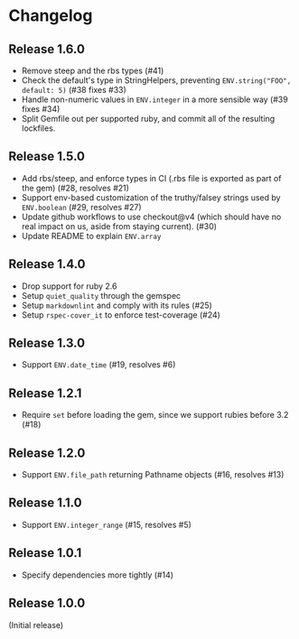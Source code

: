 # Changelog

## Release 1.6.0

* Remove steep and the rbs types (#41)
* Check the default's type in StringHelpers, preventing
  `ENV.string("FOO", default: 5)` (#38 fixes #33)
* Handle non-numeric values in `ENV.integer` in a more sensible way (#39 fixes #34)
* Split Gemfile out per supported ruby, and commit all of the resulting lockfiles.

## Release 1.5.0

* Add rbs/steep, and enforce types in CI (.rbs file is exported as part
  of the gem) (#28, resolves #21)
* Support env-based customization of the truthy/falsey strings used by
  `ENV.boolean` (#29, resolves #27)
* Update github workflows to use checkout@v4 (which should have no real
  impact on us, aside from staying current). (#30)
* Update README to explain `ENV.array`

## Release 1.4.0

* Drop support for ruby 2.6
* Setup `quiet_quality` through the gemspec
* Setup `markdownlint` and comply with its rules (#25)
* Setup `rspec-cover_it` to enforce test-coverage (#24)

## Release 1.3.0

* Support `ENV.date_time` (#19, resolves #6)

## Release 1.2.1

* Require `set` before loading the gem, since we support rubies before 3.2 (#18)

## Release 1.2.0

* Support `ENV.file_path` returning Pathname objects (#16, resolves #13)

## Release 1.1.0

* Support `ENV.integer_range` (#15, resolves #5)

## Release 1.0.1

* Specify dependencies more tightly (#14)

## Release 1.0.0

(Initial release)
